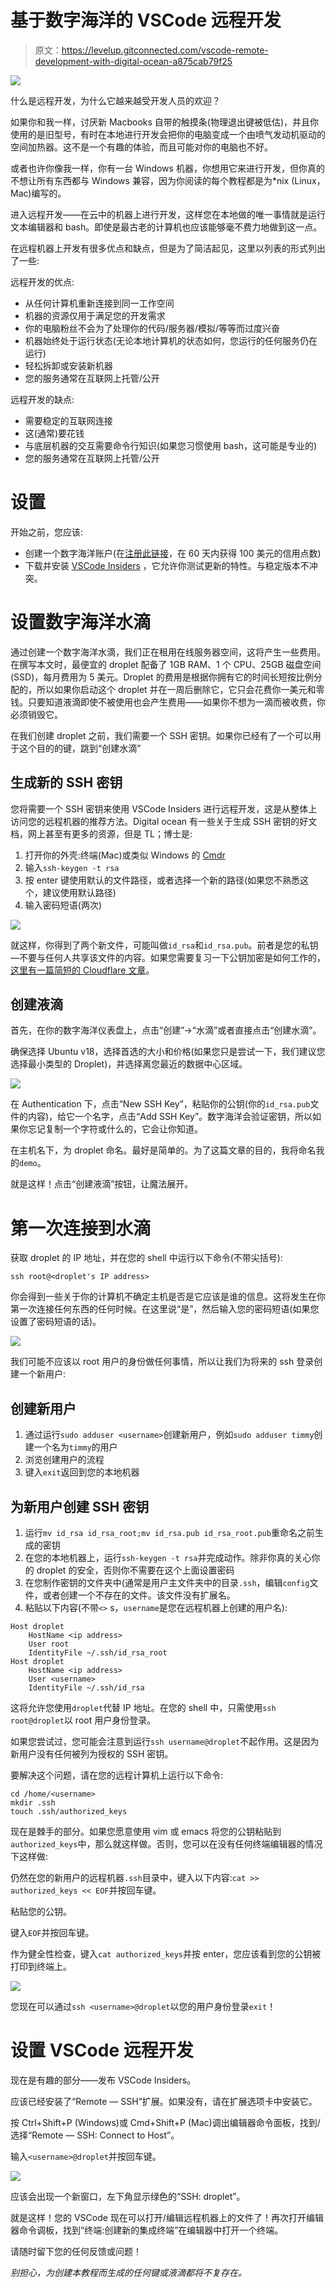 # 基于数字海洋的 VSCode 远程开发

> 原文：<https://levelup.gitconnected.com/vscode-remote-development-with-digital-ocean-a875cab79f25>

![](img/556e7603d01258ef47331ea08f0096e4.png)

什么是远程开发，为什么它越来越受开发人员的欢迎？

如果你和我一样，讨厌新 Macbooks 自带的触摸条(物理退出键被低估)，并且你使用的是旧型号，有时在本地进行开发会把你的电脑变成一个由喷气发动机驱动的空间加热器。这不是一个有趣的体验，而且可能对你的电脑也不好。

或者也许你像我一样，你有一台 Windows 机器，你想用它来进行开发，但你真的不想让所有东西都与 Windows 兼容，因为你阅读的每个教程都是为*nix (Linux，Mac)编写的。

进入远程开发——在云中的机器上进行开发，这样您在本地做的唯一事情就是运行文本编辑器和 bash。即使是最古老的计算机也应该能够毫不费力地做到这一点。

在远程机器上开发有很多优点和缺点，但是为了简洁起见，这里以列表的形式列出了一些:

远程开发的优点:

*   从任何计算机重新连接到同一工作空间
*   机器的资源仅用于满足您的开发需求
*   你的电脑粉丝不会为了处理你的代码/服务器/模拟/等等而过度兴奋
*   机器始终处于运行状态(无论本地计算机的状态如何，您运行的任何服务仍在运行)
*   轻松拆卸或安装新机器
*   您的服务通常在互联网上托管/公开

远程开发的缺点:

*   需要稳定的互联网连接
*   这(通常)要花钱
*   与底层机器的交互需要命令行知识(如果您习惯使用 bash，这可能是专业的)
*   您的服务通常在互联网上托管/公开

# 设置

开始之前，您应该:

*   创建一个数字海洋账户(在[注册此链接](https://m.do.co/c/e03008829614)，在 60 天内获得 100 美元的信用点数)
*   下载并安装 [VSCode Insiders](https://code.visualstudio.com/insiders/) ，它允许你测试更新的特性。与稳定版本不冲突。

# 设置数字海洋水滴

通过创建一个数字海洋水滴，我们正在租用在线服务器空间，这将产生一些费用。在撰写本文时，最便宜的 droplet 配备了 1GB RAM、1 个 CPU、25GB 磁盘空间(SSD)，每月费用为 5 美元。Droplet 的费用是根据你拥有它的时间长短按比例分配的，所以如果你启动这个 droplet 并在一周后删除它，它只会花费你一美元和零钱。只要知道液滴即使不被使用也会产生费用——如果你不想为一滴而被收费，你必须销毁它。

在我们创建 droplet 之前，我们需要一个 SSH 密钥。如果你已经有了一个可以用于这个目的的键，跳到“创建水滴”

## 生成新的 SSH 密钥

您将需要一个 SSH 密钥来使用 VSCode Insiders 进行远程开发，这是从整体上访问您的远程机器的推荐方法。Digital ocean 有一些关于生成 SSH 密钥的好文档，网上甚至有更多的资源，但是 TL；博士是:

1.  打开你的外壳:终端(Mac)或类似 Windows 的 [Cmdr](https://cmder.net/)
2.  输入`ssh-keygen -t rsa`
3.  按 enter 键使用默认的文件路径，或者选择一个新的路径(如果您不熟悉这个，建议使用默认路径)
4.  输入密码短语(两次)

![](img/54d133f0cb79a8d18844a32b6edcfb00.png)

就这样，你得到了两个新文件，可能叫做`id_rsa`和`id_rsa.pub`。前者是您的私钥—不要与任何人共享该文件的内容。如果您需要复习一下公钥加密是如何工作的，[这里有一篇简短的 Cloudflare 文章](https://www.cloudflare.com/learning/ssl/how-does-public-key-encryption-work/)。

## 创建液滴

首先，在你的数字海洋仪表盘上，点击“创建”->“水滴”或者直接点击“创建水滴”。

确保选择 Ubuntu v18，选择首选的大小和价格(如果您只是尝试一下，我们建议您选择最小类型的 Droplet)，并选择离您最近的数据中心区域。

![](img/a74925319aa93e110c68a2f694a60561.png)

在 Authentication 下，点击“New SSH Key”，粘贴你的公钥(你的`id_rsa.pub`文件的内容)，给它一个名字，点击“Add SSH Key”。数字海洋会验证密钥，所以如果你忘记复制一个字符或什么的，它会让你知道。

在主机名下，为 droplet 命名。最好是简单的。为了这篇文章的目的，我将命名我的`demo`。

就是这样！点击“创建液滴”按钮，让魔法展开。

# 第一次连接到水滴

获取 droplet 的 IP 地址，并在您的 shell 中运行以下命令(不带尖括号):

```
ssh root@<droplet's IP address>
```

你会得到一些关于你的计算机不确定主机是否是它应该是谁的信息。这将发生在你第一次连接任何东西的任何时候。在这里说“是”，然后输入您的密码短语(如果您设置了密码短语的话)。

![](img/ef77145006f0bea83231d66f9b2b259d.png)

我们可能不应该以 root 用户的身份做任何事情，所以让我们为将来的 ssh 登录创建一个新用户:

## 创建新用户

1.  通过运行`sudo adduser <username>`创建新用户，例如`sudo adduser timmy`创建一个名为`timmy`的用户
2.  浏览创建用户的流程
3.  键入`exit`返回到您的本地机器

## 为新用户创建 SSH 密钥

1.  运行`mv id_rsa id_rsa_root;mv id_rsa.pub id_rsa_root.pub`重命名之前生成的密钥
2.  在您的本地机器上，运行`ssh-keygen -t rsa`并完成动作。除非你真的关心你的 droplet 的安全，否则你不需要在这个上面设置密码
3.  在您制作密钥的文件夹中(通常是用户主文件夹中的目录`.ssh`，编辑`config`文件，或者创建一个不存在的文件。该文件没有扩展名。
4.  粘贴以下内容(不带`<>` s，`username`是您在远程机器上创建的用户名):

```
Host droplet
    HostName <ip address>
    User root
    IdentityFile ~/.ssh/id_rsa_root
Host droplet
    HostName <ip address>
    User <username>
    IdentityFile ~/.ssh/id_rsa
```

这将允许您使用`droplet`代替 IP 地址。在您的 shell 中，只需使用`ssh root@droplet`以 root 用户身份登录。

如果您尝试过，您可能会注意到运行`ssh username@droplet`不起作用。这是因为新用户没有任何被列为授权的 SSH 密钥。

要解决这个问题，请在您的远程计算机上运行以下命令:

```
cd /home/<username>
mkdir .ssh
touch .ssh/authorized_keys
```

现在是棘手的部分。如果您愿意使用 vim 或 emacs 将您的公钥粘贴到`authorized_keys`中，那么就这样做。否则，您可以在没有任何终端编辑器的情况下这样做:

仍然在您的新用户的远程机器`.ssh`目录中，键入以下内容:`cat >> authorized_keys << EOF`并按回车键。

粘贴您的公钥。

键入`EOF`并按回车键。

作为健全性检查，键入`cat authorized_keys`并按 enter，您应该看到您的公钥被打印到终端上。

![](img/76f134f49bb9795923343f656511d532.png)

您现在可以通过`ssh <username>@droplet`以您的用户身份登录`exit`！

# 设置 VSCode 远程开发

现在是有趣的部分——发布 VSCode Insiders。

应该已经安装了“Remote — SSH”扩展。如果没有，请在扩展选项卡中安装它。

按 Ctrl+Shift+P (Windows)或 Cmd+Shift+P (Mac)调出编辑器命令面板，找到/选择“Remote — SSH: Connect to Host”。

输入`<username>@droplet`并按回车键。

![](img/2ea9b0fb078231cfa0c79e21daa83738.png)

应该会出现一个新窗口，左下角显示绿色的“SSH: droplet”。

就是这样！您的 VSCode 现在可以打开/编辑远程机器上的文件了！再次打开编辑器命令调板，找到“终端:创建新的集成终端”在编辑器中打开一个终端。

请随时留下您的任何反馈或问题！

*别担心，为创建本教程而生成的任何键或液滴都将不复存在。*